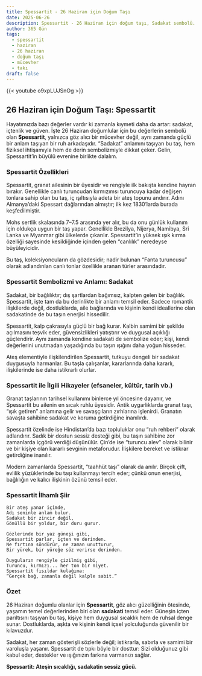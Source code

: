 ```yaml
---
title: Spessartit - 26 Haziran için Doğum Taşı
date: 2025-06-26
description: Spessartit - 26 Haziran için doğum taşı, Sadakat sembolü. Bu özel taşın derin anlamını öğrenin.
author: 365 Gün
tags:
  - spessartit
  - haziran
  - 26 haziran
  - doğum taşı
  - mücevher
  - takı
draft: false
---
```


{{< youtube o9xpLUJSnOg >}}

## 26 Haziran için Doğum Taşı: Spessartit

Hayatımızda bazı değerler vardır ki zamanla kıymeti daha da artar: sadakat, içtenlik ve güven. İşte 26 Haziran doğumlular için bu değerlerin sembolü olan **Spessartit**, yalnızca göz alıcı bir mücevher değil, aynı zamanda güçlü bir anlam taşıyan bir ruh arkadaşıdır. “Sadakat” anlamını taşıyan bu taş, hem fiziksel ihtişamıyla hem de derin sembolizmiyle dikkat çeker. Gelin, Spessartit’in büyülü evrenine birlikte dalalım.

### Spessartit Özellikleri

Spessartit, granat ailesinin bir üyesidir ve rengiyle ilk bakışta kendine hayran bırakır. Genellikle canlı turuncudan kırmızımsı turuncuya kadar değişen tonlara sahip olan bu taş, iç ışıltısıyla adeta bir ateş topunu andırır. Adını Almanya’daki Spessart dağlarından almıştır; ilk kez 1830’larda burada keşfedilmiştir.

Mohs sertlik skalasında 7–7.5 arasında yer alır, bu da onu günlük kullanım için oldukça uygun bir taş yapar. Genellikle Brezilya, Nijerya, Namibya, Sri Lanka ve Myanmar gibi ülkelerde çıkarılır. Spessartit’in yüksek ışık kırma özelliği sayesinde kesildiğinde içinden gelen “canlılık” neredeyse büyüleyicidir.

Bu taş, koleksiyoncuların da gözdesidir; nadir bulunan “Fanta turuncusu” olarak adlandırılan canlı tonlar özellikle aranan türler arasındadır.

### Spessartit Sembolizmi ve Anlamı: Sadakat

Sadakat, bir bağlılıktır; dış şartlardan bağımsız, kalpten gelen bir bağlılık. Spessartit, işte tam da bu derinlikte bir anlamı temsil eder. Sadece romantik ilişkilerde değil, dostluklarda, aile bağlarında ve kişinin kendi ideallerine olan sadakatinde de bu taşın enerjisi hissedilir.

Spessartit, kalp çakrasıyla güçlü bir bağ kurar. Kalbin samimi bir şekilde açılmasını teşvik eder, güvensizlikleri yatıştırır ve duygusal açıklığı güçlendirir. Aynı zamanda kendine sadakati de sembolize eder; kişi, kendi değerlerini unutmadan yaşadığında bu taşın ışığını daha yoğun hisseder.

Ateş elementiyle ilişkilendirilen Spessartit, tutkuyu dengeli bir sadakat duygusuyla harmanlar. Bu taşla çalışanlar, kararlarında daha kararlı, ilişkilerinde ise daha istikrarlı olurlar.

### Spessartit ile İlgili Hikayeler (efsaneler, kültür, tarih vb.)

Granat taşlarının tarihsel kullanımı binlerce yıl öncesine dayanır, ve Spessartit bu ailenin en sıcak ruhlu üyesidir. Antik uygarlıklarda granat taşı, “ışık getiren” anlamına gelir ve savaşçıların zırhlarına işlenirdi. Granatın savaşta sahibine sadakat ve koruma getirdiğine inanılırdı.

Spessartit özelinde ise Hindistan’da bazı topluluklar onu “ruh rehberi” olarak adlandırır. Sadık bir dostun sessiz desteği gibi, bu taşın sahibine zor zamanlarda içgörü verdiği düşünülür. Çin’de ise “turuncu alev” olarak bilinir ve bir kişiye olan kararlı sevginin metaforudur. İlişkilere bereket ve istikrar getirdiğine inanılır.

Modern zamanlarda Spessartit, “taahhüt taşı” olarak da anılır. Birçok çift, evlilik yüzüklerinde bu taşı kullanmayı tercih eder; çünkü onun enerjisi, bağlılığın ve kalıcı ilişkinin özünü temsil eder.

### Spessartit İlhamlı Şiir

```
Bir ateş yanar içimde,  
Adı seninle anlam bulur.  
Sadakat bir zincir değil,  
Gönüllü bir yoldur, bir duru gurur.

Gözlerinde bir yaz güneşi gibi,  
Spessartit parlar, içten ve derinden.  
Ne fırtına söndürür, ne zaman unutturur,  
Bir yürek, bir yüreğe söz verirse derinden.

Duyguların rengiyle çizilmiş gibi,  
Turuncu, kırmızı... her ton bir niyet.  
Spessartit fısıldar kulağıma:  
“Gerçek bağ, zamanla değil kalple sabit.”  
```

### Özet

26 Haziran doğumlu olanlar için **Spessartit**, göz alıcı güzelliğinin ötesinde, yaşamın temel değerlerinden biri olan **sadakati** temsil eder. Güneşin içten parıltısını taşıyan bu taş, kişiye hem duygusal sıcaklık hem de ruhsal denge sunar. Dostluklarda, aşkta ve kişinin kendi içsel yolculuğunda güvenilir bir kılavuzdur.

Sadakat, her zaman gösterişli sözlerle değil; istikrarla, sabırla ve samimi bir varoluşla yaşanır. Spessartit de tıpkı böyle bir dosttur: Sizi olduğunuz gibi kabul eder, destekler ve ışığınızın farkına varmanızı sağlar.

**Spessartit: Ateşin sıcaklığı, sadakatin sessiz gücü.**